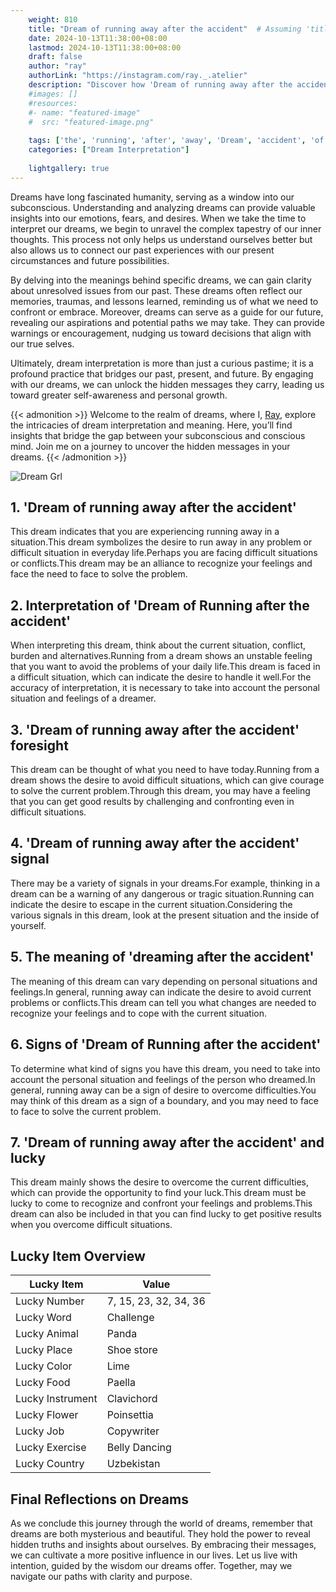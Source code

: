 ```yaml
---
    weight: 810
    title: "Dream of running away after the accident"  # Assuming 'title' column exists
    date: 2024-10-13T11:38:00+08:00
    lastmod: 2024-10-13T11:38:00+08:00
    draft: false
    author: "ray"
    authorLink: "https://instagram.com/ray._.atelier"
    description: "Discover how 'Dream of running away after the accident' can interpret your future and uncover its significant meanings in your life."
    #images: []
    #resources:
    #- name: "featured-image"
    #  src: "featured-image.png"
    
    tags: ['the', 'running', 'after', 'away', 'Dream', 'accident', 'of']
    categories: ["Dream Interpretation"]
    
    lightgallery: true
---
```

    
Dreams have long fascinated humanity, serving as a window into our subconscious. Understanding and analyzing dreams can provide valuable insights into our emotions, fears, and desires. When we take the time to interpret our dreams, we begin to unravel the complex tapestry of our inner thoughts. This process not only helps us understand ourselves better but also allows us to connect our past experiences with our present circumstances and future possibilities.

By delving into the meanings behind specific dreams, we can gain clarity about unresolved issues from our past. These dreams often reflect our memories, traumas, and lessons learned, reminding us of what we need to confront or embrace. Moreover, dreams can serve as a guide for our future, revealing our aspirations and potential paths we may take. They can provide warnings or encouragement, nudging us toward decisions that align with our true selves.

Ultimately, dream interpretation is more than just a curious pastime; it is a profound practice that bridges our past, present, and future. By engaging with our dreams, we can unlock the hidden messages they carry, leading us toward greater self-awareness and personal growth.

{{< admonition >}}
Welcome to the realm of dreams, where I, [Ray](https://instagram.com/ray._.atelier), explore the intricacies of dream interpretation and meaning. Here, you’ll find insights that bridge the gap between your subconscious and conscious mind. Join me on a journey to uncover the hidden messages in your dreams.
{{< /admonition >}}

![Dream Grl](https://cdn.pixabay.com/photo/2017/11/02/03/35/gothic-2910057_1280.jpg "Dream Grl")

## 1. 'Dream of running away after the accident'
This dream indicates that you are experiencing running away in a situation.This dream symbolizes the desire to run away in any problem or difficult situation in everyday life.Perhaps you are facing difficult situations or conflicts.This dream may be an alliance to recognize your feelings and face the need to face to solve the problem.

## 2. Interpretation of 'Dream of Running after the accident'
When interpreting this dream, think about the current situation, conflict, burden and alternatives.Running from a dream shows an unstable feeling that you want to avoid the problems of your daily life.This dream is faced in a difficult situation, which can indicate the desire to handle it well.For the accuracy of interpretation, it is necessary to take into account the personal situation and feelings of a dreamer.

## 3. 'Dream of running away after the accident' foresight
This dream can be thought of what you need to have today.Running from a dream shows the desire to avoid difficult situations, which can give courage to solve the current problem.Through this dream, you may have a feeling that you can get good results by challenging and confronting even in difficult situations.

## 4. 'Dream of running away after the accident' signal
There may be a variety of signals in your dreams.For example, thinking in a dream can be a warning of any dangerous or tragic situation.Running can indicate the desire to escape in the current situation.Considering the various signals in this dream, look at the present situation and the inside of yourself.

## 5. The meaning of 'dreaming after the accident'
The meaning of this dream can vary depending on personal situations and feelings.In general, running away can indicate the desire to avoid current problems or conflicts.This dream can tell you what changes are needed to recognize your feelings and to cope with the current situation.

## 6. Signs of 'Dream of Running after the accident'
To determine what kind of signs you have this dream, you need to take into account the personal situation and feelings of the person who dreamed.In general, running away can be a sign of desire to overcome difficulties.You may think of this dream as a sign of a boundary, and you may need to face to face to solve the current problem.

## 7. 'Dream of running away after the accident' and lucky
This dream mainly shows the desire to overcome the current difficulties, which can provide the opportunity to find your luck.This dream must be lucky to come to recognize and confront your feelings and problems.This dream can also be included in that you can find lucky to get positive results when you overcome difficult situations.

## Lucky Item Overview
| Lucky Item          | Value              |
|---------------|--------------------|
| Lucky Number        | 7, 15, 23, 32, 34, 36  |
| Lucky Word          | Challenge |
| Lucky Animal        | Panda |
| Lucky Place         | Shoe store     |
| Lucky Color         | Lime     |
| Lucky Food          | Paella      |
| Lucky Instrument    | Clavichord |
| Lucky Flower        | Poinsettia    |
| Lucky Job           | Copywriter       |
| Lucky Exercise      | Belly Dancing  |
| Lucky Country       | Uzbekistan    |


##  Final Reflections on Dreams

As we conclude this journey through the world of dreams, remember that dreams are both mysterious and beautiful. They hold the power to reveal hidden truths and insights about ourselves. By embracing their messages, we can cultivate a more positive influence in our lives. Let us live with intention, guided by the wisdom our dreams offer. Together, may we navigate our paths with clarity and purpose.
